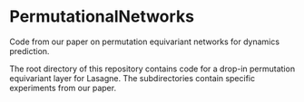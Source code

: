 # PermutationalNetworks

Code from our paper on permutation equivariant networks for dynamics prediction.

The root directory of this repository contains code for a drop-in permutation equivariant layer for Lasagne. 
The subdirectories contain specific experiments from our paper.
